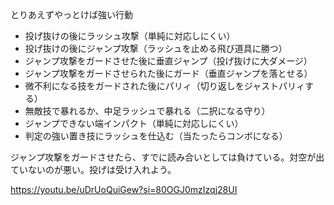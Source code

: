 とりあえずやっとけば強い行動

- 投げ抜けの後にラッシュ攻撃（単純に対応しにくい）
- 投げ抜けの後にジャンプ攻撃（ラッシュを止める飛び道具に勝つ）
- ジャンプ攻撃をガードさせた後に垂直ジャンプ（投げ抜けに大ダメージ）
- ジャンプ攻撃をガードさせられた後にガード（垂直ジャンプを落とせる）
- 微不利になる技をガードされた後にパリィ（切り返しをジャストパリィする）
- 無敵技で暴れるか、中足ラッシュで暴れる（二択になる守り）
- ジャンプできない端インパクト（単純に対応しにくい）
- 判定の強い置き技にラッシュを仕込む（当たったらコンボになる）

ジャンプ攻撃をガードさせたら、すでに読み合いとしては負けている。対空が出ていないのが悪い。投げは受け入れよう。

https://youtu.be/uDrUoQuiGew?si=80OGJ0mzIzqj28UI
